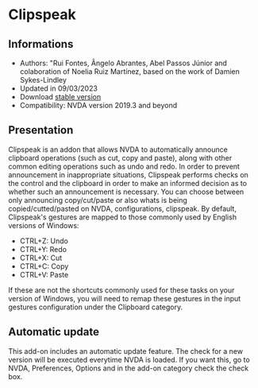 # Clipspeak


## Informations
* Authors: "Rui Fontes, Ângelo Abrantes, Abel Passos Júnior and colaboration of Noelia Ruiz Martínez, based on the work of Damien Sykes-Lindley
* Updated in 09/03/2023
* Download [stable version][1]
* Compatibility: NVDA version 2019.3 and beyond


## Presentation
Clipspeak is an addon that allows NVDA to automatically announce clipboard operations (such as cut, copy and paste), along with other common editing operations such as undo and redo.
In order to prevent announcement in inappropriate situations, Clipspeak performs checks on the control and the clipboard in order to make an informed decision as to whether such an announcement is necessary.
You can choose between only announcing copy/cut/paste or also whats is being copied/cutted/pasted on NVDA, configurations, clipspeak.
By default, Clipspeak's gestures are mapped to those commonly used by English versions of Windows:
* CTRL+Z: Undo
* CTRL+Y: Redo
* CTRL+X: Cut
* CTRL+C: Copy
* CTRL+V: Paste

If these are not the shortcuts commonly used for these tasks on your version of Windows, you will need to remap these gestures in the input gestures configuration under the Clipboard category.


## Automatic update
This add-on includes an automatic update feature.
The check for a new version will be executed everytime NVDA is loaded.
If you want this, go to NVDA, Preferences, Options and in the add-on category check the check box.

[1]: https://github.com/ruifontes/clipspeak/releases/download/2023.03.09/clipspeak-2023.03.09.nvda-addon
